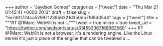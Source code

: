 
+++
author = "Jaydson Gomes"
categories = ["tweet"]
date = "Thu Mar 21 01:45:41 +0000 2013"
draft = false
slug = "5e7d01724ca529971239b6321d350db7f68d05d4"
tags = ["tweet"]
title = """RT @1Marc: WebKit is not ..."""
tweet = true
micro = true
tweet_url = "https://twitter.com/jaydson/status/314553367168962560"
+++
RT @1Marc: WebKit is not a browser, it's a rendering engine. Like the Linux kernel it's just a piece of the engine that can be tweaked a ...
